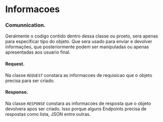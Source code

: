 # Informacoes

### Comunnication.
Geralmente o codigo contido dentro dessa classe ou proeto, sera apenas para especificar tipo do objeto.
Que sera usado para enviar e devolver informações, que posteriormente podem ser manipuladas ou apenas apresentadas aos usuario final.

#### Request.
Na classe *`REQUEST`* constara as informacoes de requisicao que o objeto precisa para ser criado.

#### Response.
Na classe *`RESPONSE`* constara as informacoes de resposta que o objeto devolvera apos ser criado.
Isso porque alguns Endpoints precisa de respostas como lista, JSON entre outras.
